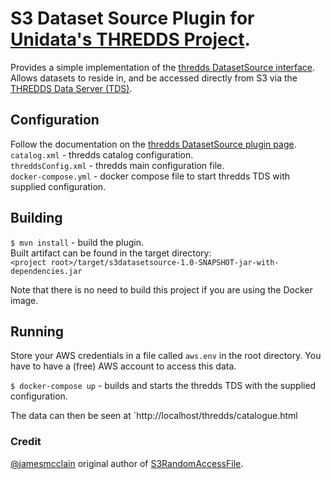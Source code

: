 # S3 Dataset Source Plugin for [Unidata's THREDDS Project][1].

Provides a simple implementation of the [thredds DatasetSource interface][2].  
Allows datasets to reside in, and be accessed directly from S3 via the [THREDDS Data Server (TDS)][3].

## Configuration
Follow the documentation on the [thredds DatasetSource plugin page][2].  
`catalog.xml` - thredds catalog configuration.  
`threddsConfig.xml` - thredds  main configuration file.  
`docker-compose.yml` - docker compose file to start thredds TDS with supplied configuration.  

## Building
`$ mvn install` - build the plugin.  
Built artifact can be found in the target directory:  
`<project root>/target/s3datasetsource-1.0-SNAPSHOT-jar-with-dependencies.jar`

Note that there is no need to build this project if you are using the Docker image.

## Running
Store your AWS credentials in a file called `aws.env` in the root directory. You have to have a (free) AWS account to access this data.

`$ docker-compose up` - builds and starts the thredds TDS with the supplied configuration.

The data can then be seen at `http://localhost/thredds/catalogue.html

### Credit  
[@jamesmcclain](https://github.com/jamesmcclain) original author of [S3RandomAccessFile][4].

[1]: https://github.com/Unidata/thredds
[2]: http://www.unidata.ucar.edu/software/thredds/current/tds/reference/DatasetSource.html
[3]: http://www.unidata.ucar.edu/software/thredds/current/tds/
[4]: https://github.com/Unidata/thredds/pull/832/files#diff-fd2b60e4477724acec18731154b8db0a

